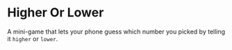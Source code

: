 # Higher Or Lower
A mini-game that lets your phone guess which number you picked by telling it `higher` or `lower`.
